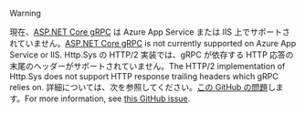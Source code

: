 > [!WARNING]
> <span data-ttu-id="f59a6-101">現在、[ASP.NET Core gRPC](xref:grpc/index) は Azure App Service または IIS 上でサポートされていません。</span><span class="sxs-lookup"><span data-stu-id="f59a6-101">[ASP.NET Core gRPC](xref:grpc/index) is not currently supported on Azure App Service or IIS.</span></span> <span data-ttu-id="f59a6-102">Http.Sys の HTTP/2 実装では、gRPC が依存する HTTP 応答の末尾のヘッダーがサポートされていません。</span><span class="sxs-lookup"><span data-stu-id="f59a6-102">The HTTP/2 implementation of Http.Sys does not support HTTP response trailing headers which gRPC relies on.</span></span> <span data-ttu-id="f59a6-103">詳細については、次を参照してください。[この GitHub の問題](https://github.com/dotnet/AspNetCore/issues/9020)します。</span><span class="sxs-lookup"><span data-stu-id="f59a6-103">For more information, see [this GitHub issue](https://github.com/dotnet/AspNetCore/issues/9020).</span></span>

